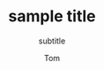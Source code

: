 ---
  audience: "high_school"
  author: "Tom"
  description: "description"
  difficulty: "beginner"
  date_posted: "2019-09-07"
  osm_username: "tgertin"
  filename: "1567873103234-Introduction to OpenStreetMap.pdf"
  group: ""
  layout: "project"
  preparation_time: "two_to_four_hours"
  project_time: "two_to_four_hours"
  subtitle: "subtitle"
  thumbnail: "1567873082321-mapgive_cake.jpg"
  title: "sample title"
  type: "desktop"
  url: "2019-09-07-314216"

---